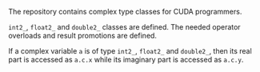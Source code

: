 The repository contains complex type classes for CUDA programmers.

`int2_`, `float2_` and `double2_` classes are defined. The needed operator overloads and result promotions are defined.

If a complex variable `a` is of type `int2_`, `float2_` and `double2_`, then its real part is accessed as `a.c.x` while its imaginary part is accessed as `a.c.y`.
